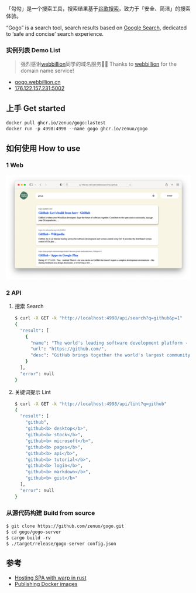 「勾勾」是一个搜索工具，搜索结果基于[谷歌搜索](https://google.com)，致力于「安全、简洁」的搜索体验。

“Gogo” is a search tool, search results based on [Google Search](https://google.com), dedicated to ‘safe and concise’ search experience.

### 实例列表 Demo List

> 强烈感谢[webbillion](https://github.com/webbillion)同学的域名服务🤗🎉 Thanks to [webbillion](https://github.com/webbillion) for the domain name service!

- [gogo.webbillion.cn](https://gogo.webbillion.cn/)
- [176.122.157.231:5002](https://176.122.157.231:5002)

## 上手 Get started

```
docker pull ghcr.io/zenuo/gogo:lastest
docker run -p 4998:4998 --name gogo ghcr.io/zenuo/gogo
```

## 如何使用 How to use

### 1 Web

![search.png](image/search.png)

### 2 API

1. 搜索 Search
    ```bash
    $ curl -X GET -k "http://localhost:4998/api/search?q=github&p=1"
    {
      "result": [
        {
          "name": "The world's leading software development platform · GitHub",
          "url": "https://github.com/",
          "desc": "GitHub brings together the world's largest community of developers to discover, share, and build better software. From open source projects to private team ..."
        }
      ],
      "error": null
    }
    ```

2. 关键词提示 Lint
    ```bash
    $ curl -X GET -k "http://localhost:4998/api/lint?q=github"
    {
      "result": [
        "github",
        "github<b> desktop</b>",
        "github<b> stock</b>",
        "github<b> microsoft</b>",
        "github<b> pages</b>",
        "github<b> api</b>",
        "github<b> tutorial</b>",
        "github<b> login</b>",
        "github<b> markdown</b>",
        "github<b> gist</b>"
      ],
      "error": null
    }
    ```

### 从源代码构建 Build from source

```
$ git clone https://github.com/zenuo/gogo.git
$ cd gogo/gogo-server
$ cargo build -rv
$ ./target/release/gogo-server config.json
```

## 参考

- [Hosting SPA with warp in rust](https://ethanfrei.com/posts/hosting-spa-with-warp.html)
- [Publishing Docker images](https://docs.github.com/en/actions/publishing-packages/publishing-docker-images)